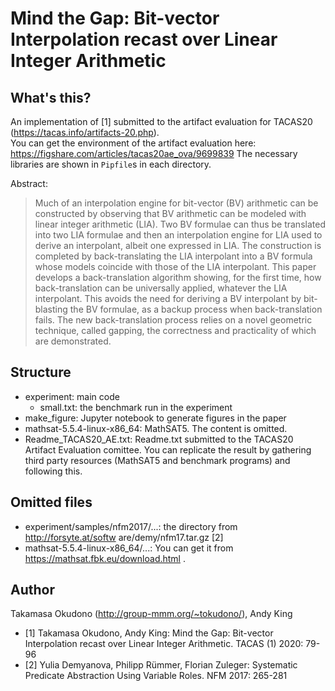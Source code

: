 # Mind the Gap: Bit-vector Interpolation recast over Linear Integer Arithmetic
## What's this?
An implementation of [1] submitted to the artifact evaluation for TACAS20 (https://tacas.info/artifacts-20.php).  
You can get the environment of the artifact evaluation here: https://figshare.com/articles/tacas20ae_ova/9699839
The necessary libraries are shown in `Pipfile`s in each directory.

Abstract:
> Much of an interpolation engine for bit-vector (BV) arithmetic can be constructed by observing that BV arithmetic can be modeled with linear integer arithmetic (LIA). Two BV formulae can thus be translated into two LIA formulae and then an interpolation engine for LIA used to derive an interpolant, albeit one expressed in LIA. The construction is completed by back-translating the LIA interpolant into a BV formula whose models coincide with those of the LIA interpolant. This paper develops a back-translation algorithm showing, for the first time, how back-translation can be universally applied, whatever the LIA interpolant. This avoids the need for deriving a BV interpolant by bit-blasting the BV formulae, as a backup process when back-translation fails. The new back-translation process relies on a novel geometric technique, called gapping, the correctness and practicality of which are demonstrated.

## Structure
- experiment: main code
    - small.txt: the benchmark run in the experiment
- make_figure: Jupyter notebook to generate figures in the paper
- mathsat-5.5.4-linux-x86_64: MathSAT5.  The content is omitted.  
- Readme_TACAS20_AE.txt: Readme.txt submitted to the TACAS20 Artifact Evaluation comittee.  You can replicate the result by gathering third party resources (MathSAT5 and benchmark programs) and following this.

## Omitted files
- experiment/samples/nfm2017/...: the directory from http://forsyte.at/softw are/demy/nfm17.tar.gz [2]
- mathsat-5.5.4-linux-x86_64/...: You can get it from https://mathsat.fbk.eu/download.html .

## Author
Takamasa Okudono (http://group-mmm.org/~tokudono/), Andy King


- [1] Takamasa Okudono, Andy King: Mind the Gap: Bit-vector Interpolation recast over Linear Integer Arithmetic. TACAS (1) 2020: 79-96
- [2] Yulia Demyanova, Philipp Rümmer, Florian Zuleger: Systematic Predicate Abstraction Using Variable Roles. NFM 2017: 265-281